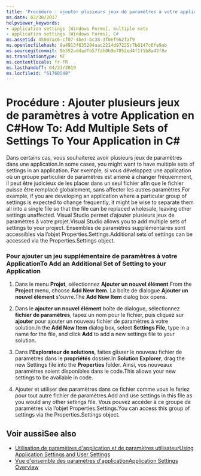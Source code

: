 ```yaml
---
title: 'Procédure : ajouter plusieurs jeux de paramètres à votre application en C#'
ms.date: 03/30/2017
helpviewer_keywords:
- application settings [Windows Forms], multiple sets
- application settings [Windows Forms], C#
ms.assetid: 45007ac6-cf07-4be7-bc38-3f0ef962faf9
ms.openlocfilehash: 9a4913f635204aac2214d97225c7b8147c6fe9ab
ms.sourcegitcommit: 9b552addadfb57fab0b9e7852ed4f1f1b8a42f8e
ms.translationtype: MT
ms.contentlocale: fr-FR
ms.lasthandoff: 04/23/2019
ms.locfileid: "61768548"
---
```

# <a name="how-to-add-multiple-sets-of-settings-to-your-application-in-c"></a><span data-ttu-id="f88d2-102">Procédure : Ajouter plusieurs jeux de paramètres à votre Application en C\#</span><span class="sxs-lookup"><span data-stu-id="f88d2-102">How To: Add Multiple Sets of Settings To Your Application in C\#</span></span>
<span data-ttu-id="f88d2-103">Dans certains cas, vous souhaiterez avoir plusieurs jeux de paramètres dans une application.</span><span class="sxs-lookup"><span data-stu-id="f88d2-103">In some cases, you might want to have multiple sets of settings in an application.</span></span> <span data-ttu-id="f88d2-104">Par exemple, si vous développez une application où un groupe particulier de paramètres est amené à changer fréquemment, il peut être judicieux de les placer dans un seul fichier afin que le fichier puisse être remplacé globalement, sans affecter les autres paramètres.</span><span class="sxs-lookup"><span data-stu-id="f88d2-104">For example, if you are developing an application where a particular group of settings is expected to change frequently, it might be wise to separate them all into a single file so that the file can be replaced wholesale, leaving other settings unaffected.</span></span> <span data-ttu-id="f88d2-105">Visual Studio permet d’ajouter plusieurs jeux de paramètres à votre projet.</span><span class="sxs-lookup"><span data-stu-id="f88d2-105">Visual Studio allows you to add multiple sets of settings to your project.</span></span> <span data-ttu-id="f88d2-106">Ensembles de paramètres supplémentaires sont accessibles via l’objet Properties.Settings.</span><span class="sxs-lookup"><span data-stu-id="f88d2-106">Additional sets of settings can be accessed via the Properties.Settings object.</span></span>  
  
### <a name="to-add-an-additional-set-of-setting-to-your-application"></a><span data-ttu-id="f88d2-107">Pour ajouter un jeu supplémentaire de paramètres à votre Application</span><span class="sxs-lookup"><span data-stu-id="f88d2-107">To Add an Additional Set of Setting to your Application</span></span>  
  
1. <span data-ttu-id="f88d2-108">Dans le menu **Projet**, sélectionnez **Ajouter un nouvel élément**.</span><span class="sxs-lookup"><span data-stu-id="f88d2-108">From the **Project** menu, choose **Add New Item**.</span></span> <span data-ttu-id="f88d2-109">La boîte de dialogue **Ajouter un nouvel élément** s’ouvre.</span><span class="sxs-lookup"><span data-stu-id="f88d2-109">The **Add New Item** dialog box opens.</span></span>  
  
2. <span data-ttu-id="f88d2-110">Dans le **ajouter un nouvel élément** boîte de dialogue, sélectionnez **fichier de paramètres**, tapez un nom pour le fichier, puis cliquez sur **ajouter** pour ajouter un nouveau fichier de paramètres à votre solution.</span><span class="sxs-lookup"><span data-stu-id="f88d2-110">In the **Add New Item** dialog box, select **Settings File**, type in a name for the file, and click **Add** to add a new settings file to your solution.</span></span>  
  
3. <span data-ttu-id="f88d2-111">Dans **l’Explorateur de solutions**, faites glisser le nouveau fichier de paramètres dans le **propriétés** dossier.</span><span class="sxs-lookup"><span data-stu-id="f88d2-111">In **Solution Explorer**, drag the new Settings file into the **Properties** folder.</span></span> <span data-ttu-id="f88d2-112">Ainsi, vos nouveaux paramètres soient disponibles dans le code.</span><span class="sxs-lookup"><span data-stu-id="f88d2-112">This allows your new settings to be available in code.</span></span>  
  
4. <span data-ttu-id="f88d2-113">Ajouter et utiliser des paramètres dans ce fichier comme vous le feriez pour tout autre fichier de paramètres.</span><span class="sxs-lookup"><span data-stu-id="f88d2-113">Add and use settings in this file as you would any other settings file.</span></span> <span data-ttu-id="f88d2-114">Vous pouvez accéder à ce groupe de paramètres via l’objet Properties.Settings.</span><span class="sxs-lookup"><span data-stu-id="f88d2-114">You can access this group of settings via the Properties.Settings object.</span></span>  
  
## <a name="see-also"></a><span data-ttu-id="f88d2-115">Voir aussi</span><span class="sxs-lookup"><span data-stu-id="f88d2-115">See also</span></span>

- [<span data-ttu-id="f88d2-116">Utilisation de paramètres d'application et de paramètres utilisateur</span><span class="sxs-lookup"><span data-stu-id="f88d2-116">Using Application Settings and User Settings</span></span>](using-application-settings-and-user-settings.md)
- [<span data-ttu-id="f88d2-117">Vue d'ensemble des paramètres d'application</span><span class="sxs-lookup"><span data-stu-id="f88d2-117">Application Settings Overview</span></span>](application-settings-overview.md)

